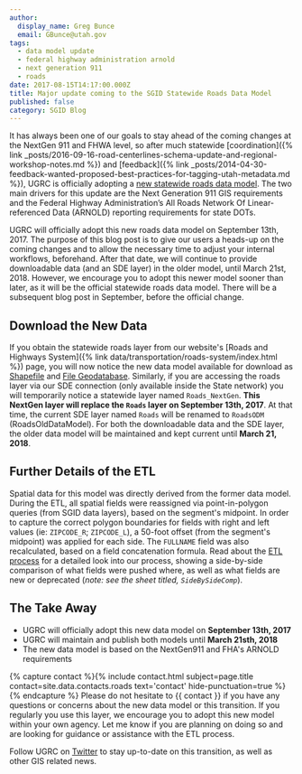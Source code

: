 ```yaml
---
author:
  display_name: Greg Bunce
  email: GBunce@utah.gov
tags:
  - data model update
  - federal highway administration arnold
  - next generation 911
  - roads
date: 2017-08-15T14:17:00.000Z
title: Major update coming to the SGID Statewide Roads Data Model
published: false
category: SGID Blog
---
```


It has always been one of our goals to stay ahead of the coming changes at the NextGen 911 and FHWA level, so after much statewide [coordination]({% link _posts/2016-09-16-road-centerlines-schema-update-and-regional-workshop-notes.md %}) and [feedback]({% link _posts/2014-04-30-feedback-wanted-proposed-best-practices-for-tagging-utah-metadata.md %}), UGRC is officially adopting a [new statewide roads data model](https://docs.google.com/spreadsheets/d/1jQ_JuRIEtzxj60F0FAGmdu5JrFpfYBbSt3YzzCjxpfI/edit#gid=811360546). The two main drivers for this update are the Next Generation 911 GIS requirements and the Federal Highway Administration’s All Roads Network Of Linear-referenced Data (ARNOLD) reporting requirements for state DOTs.

UGRC will officially adopt this new roads data model on September 13th, 2017. The purpose of this blog post is to give our users a heads-up on the coming changes and to allow the necessary time to adjust your internal workflows, beforehand. After that date, we will continue to provide downloadable data (and an SDE layer) in the older model, until March 21st, 2018. However, we encourage you to adopt this newer model sooner than later, as it will be the official statewide roads data model. There will be a subsequent blog post in September, before the official change.

## Download the New Data

If you obtain the statewide roads layer from our website's [Roads and Highways System]({% link data/transportation/roads-system/index.html %}) page, you will now notice the new data model available for download as [Shapefile](https://drive.google.com/file/d/1PH915l5o6fNeJXyM87kpR5B6y8-KdXkG/view?usp=sharing) and [File Geodatabase](https://drive.google.com/file/d/1-Op_k6K_ZoEOk6FMVhhRhLF1dbJ2voic/view?usp=sharing). Similarly, if you are accessing the roads layer via our SDE connection (only available inside the State network) you will temporarily notice a statewide layer named `Roads_NextGen`. **This NextGen layer will replace the `Roads` layer on September 13th, 2017**. At that time, the current SDE layer named `Roads` will be renamed to `RoadsODM` (RoadsOldDataModel). For both the downloadable data and the SDE layer, the older data model will be maintained and kept current until **March 21, 2018**.

## Further Details of the ETL

Spatial data for this model was directly derived from the former data model. During the ETL, all spatial fields were reassigned via point-in-polygon queries (from SGID data layers), based on the segment's midpoint. In order to capture the correct polygon boundaries for fields with right and left values (ie: `ZIPCODE_R`; `ZIPCODE_L`), a 50-foot offset (from the segment's midpoint) was applied for each side. The `FULLNAME` field was also recalculated, based on a field concatenation formula. Read about the [ETL process](https://docs.google.com/spreadsheets/d/1-oxxE6Ib45tJrySXmz3KnpGtBz_xJBMpVYR4T49CwPI/edit?usp=sharing) for a detailed look into our process, showing a side-by-side comparison of what fields were pushed where, as well as what fields are new or deprecated (_note: see the sheet titled, `SideBySideComp`_).

## The Take Away

- UGRC will officially adopt this new data model on **September 13th, 2017**
- UGRC will maintain and publish both models until **March 21sth, 2018**
- The new data model is based on the NextGen911 and FHA's ARNOLD requirements

{% capture contact %}{% include contact.html subject=page.title contact=site.data.contacts.roads text='contact' hide-punctuation=true %}{% endcapture %}
Please do not hesitate to {{ contact }} if you have any questions or concerns about the new data model or this transition. If you regularly you use this layer, we encourage you to adopt this new model within your own agency. Let me know if you are planning on doing so and are looking for guidance or assistance with the ETL process.

Follow UGRC on [Twitter](https://twitter.com/MapUtah?lang=en) to stay up-to-date on this transition, as well as other GIS related news.
